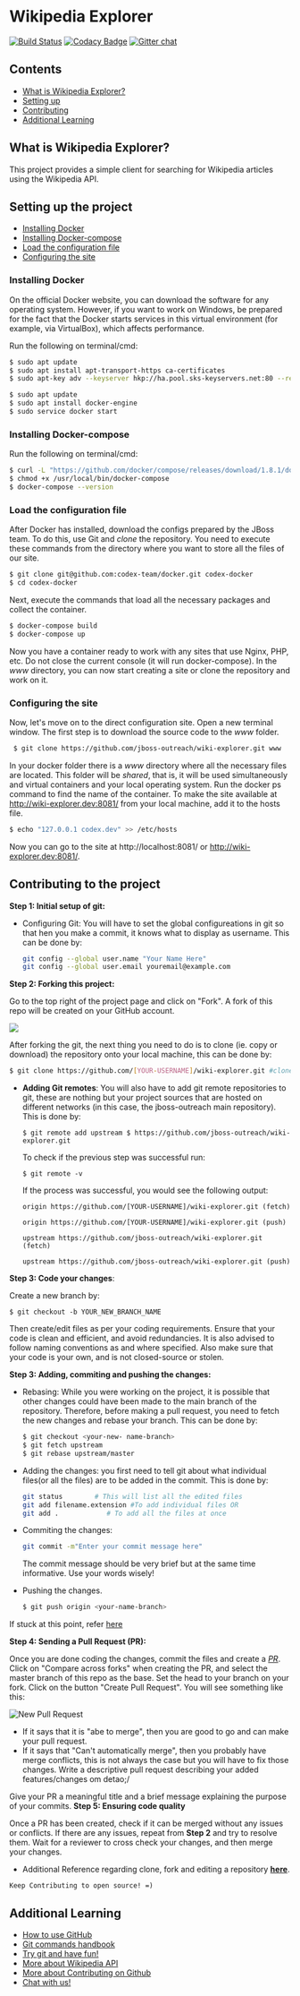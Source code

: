 # Wikipedia Explorer

[![Build Status](https://travis-ci.org/jboss-outreach/wiki-explorer.svg?branch=master)](https://travis-ci.org/jboss-outreach/wiki-explorer)
[![Codacy Badge](https://api.codacy.com/project/badge/Grade/b537714b5d2c4733b391c503b5b93e6d)](https://www.codacy.com/app/jboss-outreach/wiki-explorer?utm_source=github.com&amp;utm_medium=referral&amp;utm_content=jboss-outreach/wiki-explorer&amp;utm_campaign=Badge_Grade)
[![Gitter chat](https://badges.gitter.im/gitterHQ/services.png)](https://gitter.im/jboss-outreach)

## Contents
* [What is Wikipedia Explorer?](#desc)
* [Setting up](#setup)
* [Contributing](#contribute)
* [Additional Learning](#learning)

## <a id="desc"></a> What is Wikipedia Explorer?
This project provides a simple client for searching for Wikipedia articles using the Wikipedia API.



## <a id="setup"> </a> Setting up the project
* [Installing Docker](#ins_docker)
* [Installing Docker-compose](#ins_docker-compose)
* [Load the configuration file](#ins_load_conf)
* [Configuring the site](#ins_conf_site)


### <a id="ins_docker"></a>Installing Docker
On the official Docker website, you can download the software for any operating system. However, if you want to work on Windows, be prepared for the fact that the Docker starts services in this virtual environment (for example, via VirtualBox), which affects performance.

Run the following on terminal/cmd:
```bash
$ sudo apt update
$ sudo apt install apt-transport-https ca-certificates
$ sudo apt-key adv --keyserver hkp://ha.pool.sks-keyservers.net:80 --recv-keys  58118  E89F3A912897C070ADBF76221572C52609D
```
```bash
$ sudo apt update
$ sudo apt install docker-engine
$ sudo service docker start
```

### <a id="ins_docker-compose"></a>Installing Docker-compose
Run the following on terminal/cmd:
```bash
$ curl -L "https://github.com/docker/compose/releases/download/1.8.1/docker-compose-$(uname -s)-$(uname -m)" -o /usr/local/bin/docker-compose
$ chmod +x /usr/local/bin/docker-compose  
$ docker-compose --version
```


### <a id="ins_load_conf"></a>Load the configuration file
After Docker has installed, download the configs prepared by the JBoss team. To do this, use Git and *clone* the repository. You need to execute these commands from the directory where you want to store all the files of our site.
```bash
$ git clone git@github.com:codex-team/docker.git codex-docker
$ cd codex-docker
```
Next, execute the commands that load all the necessary packages and collect the container.
```bash
$ docker-compose build
$ docker-compose up
```
Now you have a container ready to work with any sites that use Nginx, PHP, etc. Do not close the current console (it will run docker-compose).
In the *www* directory, you can now start creating a site or clone the repository and work on it.


### <a id="ins_conf_site"></a>Configuring the site

Now, let's move on to the direct configuration site. Open a new terminal window. The first step is to download the source code to the *www* folder.
```bash
 $ git clone https://github.com/jboss-outreach/wiki-explorer.git www
```
In your docker folder there is a *www* directory where all the necessary files are located. This folder will be *shared*, that is, it will be used simultaneously and virtual containers and your local operating system.
Run the docker ps command to find the name of the container.
To make the site available at http://wiki-explorer.dev:8081/ from your local machine, add it to the hosts file.
```bash
$ echo "127.0.0.1 codex.dev" >> /etc/hosts
```
Now you can go to the site at http://localhost:8081/ or http://wiki-explorer.dev:8081/.


## <a id="contribute"></a> Contributing to the project

**Step 1: Initial setup of git:**
* Configuring Git: You will have to set the global configureations in git so that hen you make a commit, it knows what to display as username. This can be done by:

  ```bash
  git config --global user.name "Your Name Here"
  git config --global user.email youremail@example.com
  ```

**Step 2: Forking this project:**

Go to the top right of the project page and click on "Fork". A fork of this repo will be created on your GitHub account.

![](https://image.ibb.co/fyStZm/fork.png)

After forking the git, the next thing you need to do is to clone (ie. copy or download) the repository onto your local machine, this can be done by:

```bash
$ git clone https://github.com/[YOUR-USERNAME]/wiki-explorer.git #clone repository
```

* **Adding Git remotes**: You will also have to add git remote repositories to git, these are nothing but your project sources that are hosted on different networks (in this case, the jboss-outreach main repository). This is done by:
  ```
  $ git remote add upstream $ https://github.com/jboss-outreach/wiki-explorer.git
  ```
  To check if the previous step was successful run:
  ```
  $ git remote -v
  ```
  If the process was successful, you would see the following output:
  ```
  origin https://github.com/[YOUR-USERNAME]/wiki-explorer.git (fetch)

  origin https://github.com/[YOUR-USERNAME]/wiki-explorer.git (push)

  upstream https://github.com/jboss-outreach/wiki-explorer.git (fetch)

  upstream https://github.com/jboss-outreach/wiki-explorer.git (push)
  ```

 **Step 3: Code your changes**:

Create a new branch by:
```
$ git checkout -b YOUR_NEW_BRANCH_NAME
```
Then create/edit files as per your coding requirements. Ensure that your code is clean and efficient, and avoid redundancies. It is also advised to follow naming conventions as and where specified. Also make sure that your code is your own, and is not closed-source or stolen.

**Step 3: Adding, commiting and pushing the changes:**

* Rebasing: While you were working on the project, it is possible that other changes could have been made to the main branch of the repository. Therefore, before making a pull request, you need to fetch the new changes and rebase your branch. This can be done by:


  ```bash
  $ git checkout <your-new- name-branch>
  $ git fetch upstream
  $ git rebase upstream/master
  ``` 

* Adding the changes: you first need to tell git about what individual files(or all the files) are to be added in the commit. This is done by: 
  
  ```bash
  git status        # This will list all the edited files
  git add filename.extension #To add individual files OR
  git add .            # To add all the files at once
  ```

* Commiting the changes:

  ```bash
  git commit -m"Enter your commit message here"
  ```
  The commit message should be very brief but at the same time informative. Use your words wisely!

* Pushing the changes.

  ```bash
  $ git push origin <your-name-branch>
  ```

If stuck at this point, refer [here](https://readwrite.com/2013/10/02/github-for-beginners-part-2/)


**Step 4: Sending a Pull Request (PR):**

Once you are done coding the changes, commit the files and create a [*PR*](https://help.github.com/articles/about-pull-requests/). Click on "Compare across forks" when creating the PR, and select the master branch of this repo as the base. Set the head to your branch on your fork. Click on the button "Create Pull Request". You will see something like this:

![New Pull Request](https://habrastorage.org/files/191/d14/269/191d14269eae48e29d2179e32cf4fb2c.png)

* If it says that it is "abe to merge", then you are good to go and can make your pull request.
* If it says that "Can't automatically merge", then you probably have merge conflicts, this is not always the case but you will have to fix those changes.
Write a descriptive pull request describing your added features/changes om detao;/


Give your PR a meaningful title and a brief message explaining the purpose of your commits.
**Step 5: Ensuring code quality**

Once a PR has been created, check if it can be merged without any issues or conflicts. If there are any issues, repeat from **Step 2** and try to resolve them. Wait for a reviewer to cross check your changes, and then merge your changes.

* Additional Reference regarding clone, fork and editing a repository [**here**](https://egghead.io/lessons/javascript-how-to-fork-and-clone-a-github-repository).

```
Keep Contributing to open source! =)
```


## <a id = "learning"> </a> Additional Learning

* [How to use GitHub](https://guides.github.com/activities/hello-world/)
* [Git commands handbook](https://git-scm.com/docs)
* [Try git and have fun!](www.try.github.io)
* [More about Wikipedia API](doc/API.md)
* [More about Contributing on Github](doc/CONTRIBUTING.md)
* [Chat with us!](https://gitter.im/jboss-outreach)
